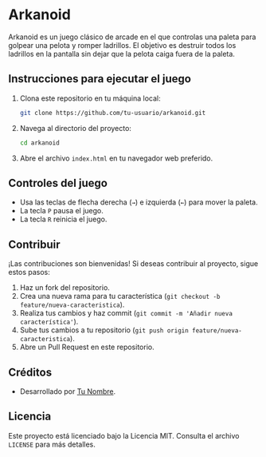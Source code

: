 # Arkanoid

Arkanoid es un juego clásico de arcade en el que controlas una paleta para golpear una pelota y romper ladrillos. El objetivo es destruir todos los ladrillos en la pantalla sin dejar que la pelota caiga fuera de la paleta.

## Instrucciones para ejecutar el juego

1. Clona este repositorio en tu máquina local:
    ```sh
    git clone https://github.com/tu-usuario/arkanoid.git
    ```

2. Navega al directorio del proyecto:
    ```sh
    cd arkanoid
    ```

3. Abre el archivo `index.html` en tu navegador web preferido.

## Controles del juego

- Usa las teclas de flecha derecha (`→`) e izquierda (`←`) para mover la paleta.
- La tecla `P` pausa el juego.
- La tecla `R` reinicia el juego.

## Contribuir

¡Las contribuciones son bienvenidas! Si deseas contribuir al proyecto, sigue estos pasos:

1. Haz un fork del repositorio.
2. Crea una nueva rama para tu característica (`git checkout -b feature/nueva-caracteristica`).
3. Realiza tus cambios y haz commit (`git commit -m 'Añadir nueva característica'`).
4. Sube tus cambios a tu repositorio (`git push origin feature/nueva-caracteristica`).
5. Abre un Pull Request en este repositorio.

## Créditos

- Desarrollado por [Tu Nombre](https://github.com/tu-usuario).

## Licencia

Este proyecto está licenciado bajo la Licencia MIT. Consulta el archivo `LICENSE` para más detalles.